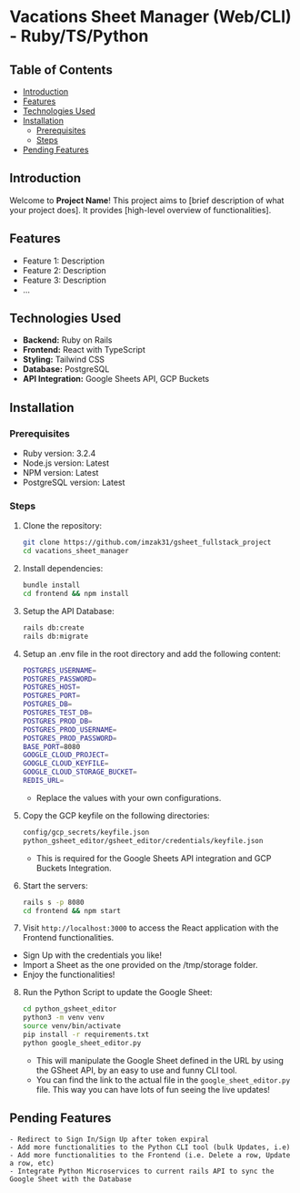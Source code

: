 # Vacations Sheet Manager (Web/CLI) - Ruby/TS/Python

## Table of Contents

- [Introduction](#introduction)
- [Features](#features)
- [Technologies Used](#technologies-used)
- [Installation](#installation)
    - [Prerequisites](#prerequisites)
    - [Steps](#steps)
- [Pending Features](#pending-features)

## Introduction

Welcome to **Project Name**! This project aims to [brief description of what your project does]. It provides [high-level overview of functionalities].

## Features

- Feature 1: Description
- Feature 2: Description
- Feature 3: Description
- ...

## Technologies Used

- **Backend:** Ruby on Rails
- **Frontend:** React with TypeScript
- **Styling:** Tailwind CSS
- **Database:** PostgreSQL
- **API Integration:** Google Sheets API, GCP Buckets

## Installation

### Prerequisites

- Ruby version: 3.2.4
- Node.js version: Latest
- NPM version: Latest
- PostgreSQL version: Latest

### Steps

1. Clone the repository:
   ```bash
   git clone https://github.com/imzak31/gsheet_fullstack_project
   cd vacations_sheet_manager
   
2. Install dependencies:
   ```bash
   bundle install
   cd frontend && npm install
   
3. Setup the API Database:
   ```bash
   rails db:create
   rails db:migrate

4. Setup an .env file in the root directory and add the following content:
    ```bash
    POSTGRES_USERNAME=
    POSTGRES_PASSWORD=
    POSTGRES_HOST=
    POSTGRES_PORT=
    POSTGRES_DB=
    POSTGRES_TEST_DB=
    POSTGRES_PROD_DB=
    POSTGRES_PROD_USERNAME=
    POSTGRES_PROD_PASSWORD=
    BASE_PORT=8080
    GOOGLE_CLOUD_PROJECT=
    GOOGLE_CLOUD_KEYFILE=
    GOOGLE_CLOUD_STORAGE_BUCKET=
    REDIS_URL=
    ```
    - Replace the values with your own configurations.

5. Copy the GCP keyfile on the following directories:
    ```bash
    config/gcp_secrets/keyfile.json
    python_gsheet_editor/gsheet_editor/credentials/keyfile.json
    ```
    - This is required for the Google Sheets API integration and GCP Buckets Integration.

6. Start the servers:
    ```bash
    rails s -p 8080
    cd frontend && npm start
   
7. Visit `http://localhost:3000` to access the React application with the Frontend functionalities.
- Sign Up with the credentials you like!
- Import a Sheet as the one provided on the /tmp/storage folder.
- Enjoy the functionalities!

8. Run the Python Script to update the Google Sheet:
    ```bash
    cd python_gsheet_editor
    python3 -m venv venv
    source venv/bin/activate
    pip install -r requirements.txt
    python google_sheet_editor.py
    ```
    - This will manipulate the Google Sheet defined in the URL by using the GSheet API, by an easy to use and funny CLI tool.
    - You can find the link to the actual file in the `google_sheet_editor.py` file. This way you can have lots of fun seeing the live updates!

## Pending Features
    - Redirect to Sign In/Sign Up after token expiral
    - Add more functionalities to the Python CLI tool (bulk Updates, i.e)
    - Add more functionalities to the Frontend (i.e. Delete a row, Update a row, etc)
    - Integrate Python Microservices to current rails API to sync the Google Sheet with the Database
